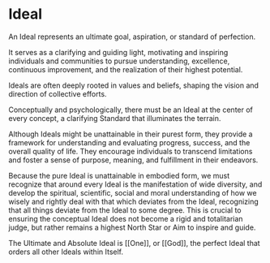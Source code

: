 # Ideal

An Ideal represents an ultimate goal, aspiration, or standard of perfection. 

It serves as a clarifying and guiding light, motivating and inspiring individuals and communities to pursue understanding, excellence, continuous improvement, and the realization of their highest potential. 

Ideals are often deeply rooted in values and beliefs, shaping the vision and direction of collective efforts. 

Conceptually and psychologically, there must be an Ideal at the center of every concept, a clarifying Standard that illuminates the terrain. 

Although Ideals might be unattainable in their purest form, they provide a framework for understanding and evaluating progress, success, and the overall quality of life. They encourage individuals to transcend limitations and foster a sense of purpose, meaning, and fulfillment in their endeavors.

Because the pure Ideal is unattainable in embodied form, we must recognize that around every Ideal is the manifestation of wide diversity, and develop the spiritual, scientific, social and moral understanding of how we wisely and rightly deal with that which deviates from the Ideal, recognizing that all things deviate from the Ideal to some degree. This is crucial to ensuring the conceptual Ideal does not become a rigid and totalitarian judge, but rather remains a highest North Star or Aim to inspire and guide. 

The Ultimate and Absolute Ideal is [[One]], or [[God]], the perfect Ideal that orders all other Ideals within Itself. 


